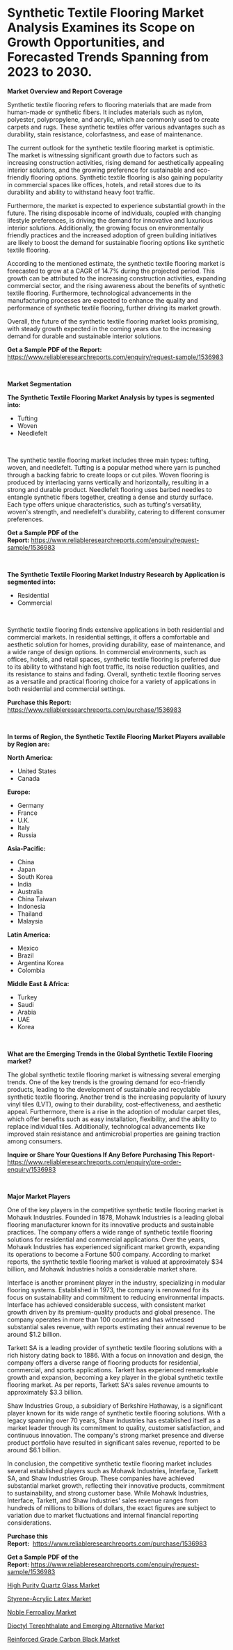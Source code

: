 <p><h1>Synthetic Textile Flooring Market Analysis Examines its Scope on Growth Opportunities, and Forecasted Trends Spanning from 2023 to 2030.</h1></p><p><strong>Market Overview and Report Coverage</strong></p>
<p><p>Synthetic textile flooring refers to flooring materials that are made from human-made or synthetic fibers. It includes materials such as nylon, polyester, polypropylene, and acrylic, which are commonly used to create carpets and rugs. These synthetic textiles offer various advantages such as durability, stain resistance, colorfastness, and ease of maintenance.</p><p>The current outlook for the synthetic textile flooring market is optimistic. The market is witnessing significant growth due to factors such as increasing construction activities, rising demand for aesthetically appealing interior solutions, and the growing preference for sustainable and eco-friendly flooring options. Synthetic textile flooring is also gaining popularity in commercial spaces like offices, hotels, and retail stores due to its durability and ability to withstand heavy foot traffic.</p><p>Furthermore, the market is expected to experience substantial growth in the future. The rising disposable income of individuals, coupled with changing lifestyle preferences, is driving the demand for innovative and luxurious interior solutions. Additionally, the growing focus on environmentally friendly practices and the increased adoption of green building initiatives are likely to boost the demand for sustainable flooring options like synthetic textile flooring.</p><p>According to the mentioned estimate, the synthetic textile flooring market is forecasted to grow at a CAGR of 14.7% during the projected period. This growth can be attributed to the increasing construction activities, expanding commercial sector, and the rising awareness about the benefits of synthetic textile flooring. Furthermore, technological advancements in the manufacturing processes are expected to enhance the quality and performance of synthetic textile flooring, further driving its market growth.</p><p>Overall, the future of the synthetic textile flooring market looks promising, with steady growth expected in the coming years due to the increasing demand for durable and sustainable interior solutions.</p></p>
<p><strong>Get a Sample PDF of the Report:</strong> <a href="https://www.reliableresearchreports.com/enquiry/request-sample/1536983">https://www.reliableresearchreports.com/enquiry/request-sample/1536983</a></p>
<p>&nbsp;</p>
<p><strong>Market Segmentation</strong></p>
<p><strong>The Synthetic Textile Flooring Market Analysis by types is segmented into:</strong></p>
<p><ul><li>Tufting</li><li>Woven</li><li>Needlefelt</li></ul></p>
<p>&nbsp;</p>
<p><p>The synthetic textile flooring market includes three main types: tufting, woven, and needlefelt. Tufting is a popular method where yarn is punched through a backing fabric to create loops or cut piles. Woven flooring is produced by interlacing yarns vertically and horizontally, resulting in a strong and durable product. Needlefelt flooring uses barbed needles to entangle synthetic fibers together, creating a dense and sturdy surface. Each type offers unique characteristics, such as tufting's versatility, woven's strength, and needlefelt's durability, catering to different consumer preferences.</p></p>
<p><strong>Get a Sample PDF of the Report:</strong>&nbsp;<a href="https://www.reliableresearchreports.com/enquiry/request-sample/1536983">https://www.reliableresearchreports.com/enquiry/request-sample/1536983</a></p>
<p>&nbsp;</p>
<p><strong>The Synthetic Textile Flooring Market Industry Research by Application is segmented into:</strong></p>
<p><ul><li>Residential</li><li>Commercial</li></ul></p>
<p>&nbsp;</p>
<p><p>Synthetic textile flooring finds extensive applications in both residential and commercial markets. In residential settings, it offers a comfortable and aesthetic solution for homes, providing durability, ease of maintenance, and a wide range of design options. In commercial environments, such as offices, hotels, and retail spaces, synthetic textile flooring is preferred due to its ability to withstand high foot traffic, its noise reduction qualities, and its resistance to stains and fading. Overall, synthetic textile flooring serves as a versatile and practical flooring choice for a variety of applications in both residential and commercial settings.</p></p>
<p><strong>Purchase this Report:</strong>&nbsp; <a href="https://www.reliableresearchreports.com/purchase/1536983">https://www.reliableresearchreports.com/purchase/1536983</a></p>
<p>&nbsp;</p>
<p><strong>In terms of Region, the Synthetic Textile Flooring Market Players available by Region are:</strong></p>
<p>
    <p> <strong> North America: </strong>
        <ul>
            <li>United States</li>
            <li>Canada</li>
        </ul>
        </p> 
    <p> <strong> Europe: </strong>
        <ul>
            <li>Germany</li>
            <li>France</li>
            <li>U.K.</li>
            <li>Italy</li>
            <li>Russia</li>
        </ul>
        </p> 
    <p> <strong> Asia-Pacific: </strong>
        <ul>
            <li>China</li>
            <li>Japan</li>
            <li>South Korea</li>
            <li>India</li>
            <li>Australia</li>
            <li>China Taiwan</li>
            <li>Indonesia</li>
            <li>Thailand</li>
            <li>Malaysia</li>
        </ul>
        </p> 
    <p> <strong> Latin America: </strong>
        <ul>
            <li>Mexico</li>
            <li>Brazil</li>
            <li>Argentina Korea</li>
            <li>Colombia</li>
        </ul>
        </p> 
    <p> <strong> Middle East & Africa: </strong>
        <ul>
            <li>Turkey</li>
            <li>Saudi</li>
            <li>Arabia</li>
            <li>UAE</li>
            <li>Korea</li>
        </ul>
    </p>
    </p>
<p>&nbsp;</p>
<p><strong>What are the Emerging Trends in the Global Synthetic Textile Flooring market?</strong></p>
<p><p>The global synthetic textile flooring market is witnessing several emerging trends. One of the key trends is the growing demand for eco-friendly products, leading to the development of sustainable and recyclable synthetic textile flooring. Another trend is the increasing popularity of luxury vinyl tiles (LVT), owing to their durability, cost-effectiveness, and aesthetic appeal. Furthermore, there is a rise in the adoption of modular carpet tiles, which offer benefits such as easy installation, flexibility, and the ability to replace individual tiles. Additionally, technological advancements like improved stain resistance and antimicrobial properties are gaining traction among consumers.</p></p>
<p><strong>Inquire or Share Your Questions If Any Before Purchasing This Report</strong>- <a href="https://www.reliableresearchreports.com/enquiry/pre-order-enquiry/1536983">https://www.reliableresearchreports.com/enquiry/pre-order-enquiry/1536983</a></p>
<p>&nbsp;</p>
<p><strong>Major Market Players</strong></p>
<p><p>One of the key players in the competitive synthetic textile flooring market is Mohawk Industries. Founded in 1878, Mohawk Industries is a leading global flooring manufacturer known for its innovative products and sustainable practices. The company offers a wide range of synthetic textile flooring solutions for residential and commercial applications. Over the years, Mohawk Industries has experienced significant market growth, expanding its operations to become a Fortune 500 company. According to market reports, the synthetic textile flooring market is valued at approximately $34 billion, and Mohawk Industries holds a considerable market share.</p><p>Interface is another prominent player in the industry, specializing in modular flooring systems. Established in 1973, the company is renowned for its focus on sustainability and commitment to reducing environmental impacts. Interface has achieved considerable success, with consistent market growth driven by its premium-quality products and global presence. The company operates in more than 100 countries and has witnessed substantial sales revenue, with reports estimating their annual revenue to be around $1.2 billion.</p><p>Tarkett SA is a leading provider of synthetic textile flooring solutions with a rich history dating back to 1886. With a focus on innovation and design, the company offers a diverse range of flooring products for residential, commercial, and sports applications. Tarkett has experienced remarkable growth and expansion, becoming a key player in the global synthetic textile flooring market. As per reports, Tarkett SA's sales revenue amounts to approximately $3.3 billion.</p><p>Shaw Industries Group, a subsidiary of Berkshire Hathaway, is a significant player known for its wide range of synthetic textile flooring solutions. With a legacy spanning over 70 years, Shaw Industries has established itself as a market leader through its commitment to quality, customer satisfaction, and continuous innovation. The company's strong market presence and diverse product portfolio have resulted in significant sales revenue, reported to be around $6.1 billion.</p><p>In conclusion, the competitive synthetic textile flooring market includes several established players such as Mohawk Industries, Interface, Tarkett SA, and Shaw Industries Group. These companies have achieved substantial market growth, reflecting their innovative products, commitment to sustainability, and strong customer base. While Mohawk Industries, Interface, Tarkett, and Shaw Industries' sales revenue ranges from hundreds of millions to billions of dollars, the exact figures are subject to variation due to market fluctuations and internal financial reporting considerations.</p></p>
<p><strong>Purchase this Report:</strong>&nbsp;&nbsp;<a href="https://www.reliableresearchreports.com/purchase/1536983">https://www.reliableresearchreports.com/purchase/1536983</a></p>
<p></p>
<p><strong>Get a Sample PDF of the Report:</strong>&nbsp;<a href="https://www.reliableresearchreports.com/enquiry/request-sample/1536983">https://www.reliableresearchreports.com/enquiry/request-sample/1536983</a></p>
<p><p><a href="https://github.com/maliyahmorrow6654/Market-Research-Report-List-1/blob/main/high-purity-quartz-glass-market.md">High Purity Quartz Glass Market</a></p><p><a href="https://github.com/marloy8/Market-Research-Report-List-1/blob/main/styrene-acrylic-latex-market.md">Styrene-Acrylic Latex Market</a></p><p><a href="https://github.com/aliciawhite5576/Market-Research-Report-List-1/blob/main/noble-ferroalloy-market.md">Noble Ferroalloy Market</a></p><p><a href="https://github.com/mahnoor2003/Market-Research-Report-List-1/blob/main/dioctyl-terephthalate-and-emerging-alternative-market.md">Dioctyl Terephthalate and Emerging Alternative Market</a></p><p><a href="https://github.com/abdelrhmankishk22/Market-Research-Report-List-1/blob/main/reinforced-grade-carbon-black-market.md">Reinforced Grade Carbon Black Market</a></p></p>